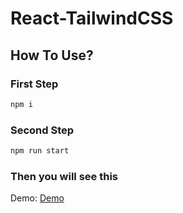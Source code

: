 # React-TailwindCSS

## How To Use?

### First Step

```sh
npm i 
```
### Second Step 

```sh
npm run start
```
### Then you will see this

Demo: [Demo]('https://cofcat456.github.io/react-tailwindcss-start-project/')
